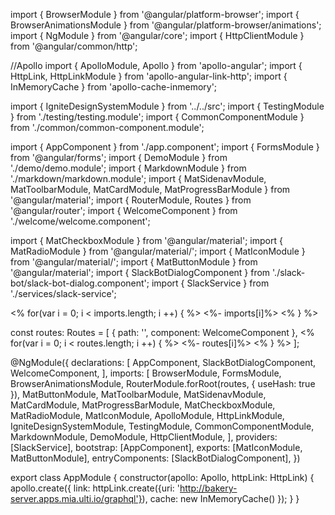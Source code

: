 import { BrowserModule } from '@angular/platform-browser';
import { BrowserAnimationsModule } from '@angular/platform-browser/animations';
import { NgModule } from '@angular/core';
import { HttpClientModule } from '@angular/common/http';

//Apollo
import { ApolloModule, Apollo } from 'apollo-angular';
import { HttpLink, HttpLinkModule } from 'apollo-angular-link-http';
import { InMemoryCache } from 'apollo-cache-inmemory';

import { IgniteDesignSystemModule } from '../../src';
import { TestingModule } from './testing/testing.module';
import { CommonComponentModule } from './common/common-component.module';

import { AppComponent } from './app.component';
import { FormsModule } from '@angular/forms';
import { DemoModule } from './demo/demo.module';
import { MarkdownModule } from './markdown/markdown.module';
import { MatSidenavModule, MatToolbarModule, MatCardModule, MatProgressBarModule } from '@angular/material';
import { RouterModule, Routes } from '@angular/router';
import { WelcomeComponent } from './welcome/welcome.component';

import { MatCheckboxModule } from '@angular/material';
import { MatRadioModule } from '@angular/material/';
import { MatIconModule } from '@angular/material/';
import { MatButtonModule } from '@angular/material';
import { SlackBotDialogComponent } from './slack-bot/slack-bot-dialog.component';
import { SlackService } from './services/slack-service';

<% for(var i = 0; i < imports.length; i ++) { %> <%- imports[i]%> 
<% } %>

const routes: Routes = [
    { path: '', component: WelcomeComponent },
    <% for(var i = 0; i < routes.length; i ++) { %> <%- routes[i]%> 
    <% } %>
];

@NgModule({
    declarations: [
        AppComponent,
        SlackBotDialogComponent,
        WelcomeComponent,
    ],
    imports: [
        BrowserModule,
        FormsModule,
        BrowserAnimationsModule,
        RouterModule.forRoot(routes, {
            useHash: true
        }),
        MatButtonModule,
        MatToolbarModule,
        MatSidenavModule,
        MatCardModule,
        MatProgressBarModule,
        MatCheckboxModule,
        MatRadioModule,
        MatIconModule,
        ApolloModule,
        HttpLinkModule,
        IgniteDesignSystemModule,
        TestingModule,
        CommonComponentModule,
        MarkdownModule,
        DemoModule,
        HttpClientModule,
    ],
    providers: [SlackService],
    bootstrap: [AppComponent],
    exports: [MatIconModule, MatButtonModule], 
    entryComponents: [SlackBotDialogComponent],
})

export class AppModule {
    constructor(apollo: Apollo, httpLink: HttpLink) {
        apollo.create({
            link: httpLink.create({uri: 'http://bakery-server.apps.mia.ulti.io/graphql'}),
            cache: new InMemoryCache()
        });
    }
}